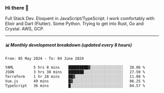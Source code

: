 ### Hi there 👋

Full Stack Dev. Eloquent in JavaScript/TypeScript. I work comfortably with Elixir and Dart (Flutter). Some Python. Trying to get into Rust, Go and Crystal. AWS, GCP.

***

##### 📊 Monthly development breakdown (updated every 8 hours)

<!--START_SECTION:waka-->

```txt
From: 05 May 2024 - To: 04 June 2024

YAML         5 hrs 8 mins    █████████▓░░░░░░░░░░░░░░░   38.86 %
JSON         3 hrs 38 mins   ███████░░░░░░░░░░░░░░░░░░   27.50 %
Terraform    1 hr 28 mins    ██▓░░░░░░░░░░░░░░░░░░░░░░   11.08 %
Vue.js       49 mins         █▓░░░░░░░░░░░░░░░░░░░░░░░   06.25 %
TypeScript   36 mins         █░░░░░░░░░░░░░░░░░░░░░░░░   04.57 %
```

<!--END_SECTION:waka-->
